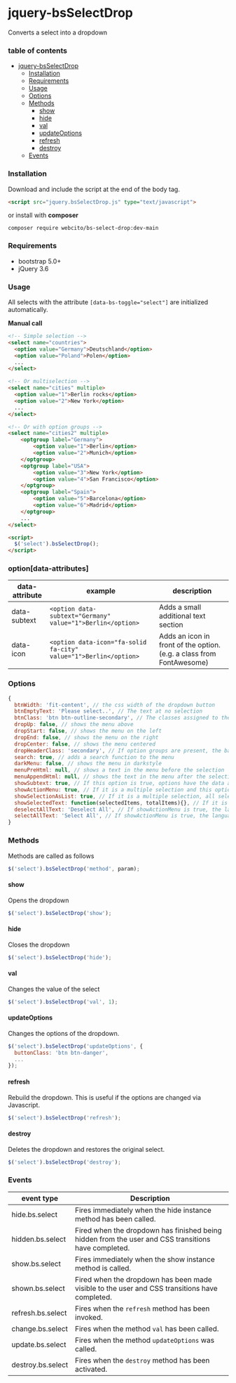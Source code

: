 # jquery-bsSelectDrop

Converts a select into a dropdown

### table of contents

- [jquery-bsSelectDrop](#jquery-bsselectdrop)
    + [Installation](#installation)
    + [Requirements](#requirements)
    + [Usage](#usage)
    + [Options](#options)
    + [Methods](#methods)
      - [show](#show)
      - [hide](#hide)
      - [val](#val)
      - [updateOptions](#updateoptions)
      - [refresh](#refresh)
      - [destroy](#destroy)
    + [Events](#events)

### Installation
Download and include the script at the end of the body tag.
```html
<script src="jquery.bsSelectDrop.js" type="text/javascript">
```

or install with **composer**
```shell
composer require webcito/bs-select-drop:dev-main
```

### Requirements
- bootstrap 5.0+
- jQuery 3.6

### Usage
All selects with the attribute `[data-bs-toggle="select"]` are initialized automatically.

**Manual call**
```html
<!-- Simple selection -->
<select name="countries">
  <option value="Germany">Deutschland</option>
  <option value="Poland">Polen</option>
  ...
</select>

<!-- Or multiselection -->
<select name="cities" multiple>
  <option value="1">Berlin rocks</option>
  <option value="2">New York</option>
  ...
</select>

<!-- Or with option groups -->
<select name="cities2" multiple>
    <optgroup label="Germany">
        <option value="1">Berlin</option>
        <option value="2">Munich</option>
    </optgroup>
    <optgroup label="USA">
        <option value="3">New York</option>
        <option value="4">San Francisco</option>
    </optgroup>
    <optgroup label="Spain">
        <option value="5">Barcelona</option>
        <option value="6">Madrid</option>
    </optgroup>
    ...
</select>

<script>
  $('select').bsSelectDrop();
</script>
```
### option[data-attributes]

| data-attribute | example                                                          | description                                                          |
|----------------|------------------------------------------------------------------|----------------------------------------------------------------------|
| data-subtext   | `<option data-subtext="Germany" value="1">Berlin</option>`       | Adds a small additional text section                                 |
| data-icon      | `<option data-icon="fa-solid fa-city" value="1">Berlin</option>` | Adds an icon in front of the option. (e.g. a class from FontAwesome) |


### Options
```js
{
  btnWidth: 'fit-content', // the css width of the dropdown button
  btnEmptyText: 'Please select..', // The text at no selection
  btnClass: 'btn btn-outline-secondary', // The classes assigned to the dropdown button
  dropUp: false, // shows the menu above
  dropStart: false, // shows the menu on the left
  dropEnd: false, // shows the menu on the right
  dropCenter: false, // shows the menu centered  
  dropHeaderClass: 'secondary', // If option groups are present, the background class of the heading is set here.
  search: true, // adds a search function to the menu
  darkMenu: false, // shows the menu in darkstyle
  menuPreHtml: null, // shows a text in the menu before the selection
  menuAppendHtml: null, // shows the text in the menu after the selection
  showSubtext: true, // If this option is true, options have the data attribute data-subtext, the subtext will be displayed in the dropdown.
  showActionMenu: true, // If it is a multiple selection and this option is true, two buttons are displayed above the selection for faster selection.
  showSelectionAsList: true, // If it is a multiple selection, all selections should be listed below each other. If the value is false, it will show how much was selected.
  showSelectedText: function(selectedItems, totalItems){}, // If it is a multiple selection and the selected elements are greater than 1, this function is called. This function is ignored if the showSelectionAsList option is true.
  deselectAllText: 'Deselect All', // If showActionMenu is true, the language of the two buttons can be set here.
  selectAllText: 'Select All', // If showActionMenu is true, the language of the two buttons can be set here.
}
```
### Methods
Methods are called as follows

```js
$('select').bsSelectDrop('method', param);
```

#### show
Opens the dropdown
```js
$('select').bsSelectDrop('show');
```

#### hide
Closes the dropdown
```js
$('select').bsSelectDrop('hide');
```

#### val
Changes the value of the select
```js
$('select').bsSelectDrop('val', 1);
```

#### updateOptions
Changes the options of the dropdown.
```js
$('select').bsSelectDrop('updateOptions', {
  buttonClass: 'btn btn-danger',
  ...
});
```

#### refresh
Rebuild the dropdown. This is useful if the options are changed via Javascript.
```js
$('select').bsSelectDrop('refresh');
```

#### destroy
Deletes the dropdown and restores the original select.
```js
$('select').bsSelectDrop('destroy'); 
```

### Events

| event type        | Description                                                                                          |
|-------------------|------------------------------------------------------------------------------------------------------|
| hide.bs.select    | Fires immediately when the hide instance method has been called.                                     |
| hidden.bs.select  | 	Fired when the dropdown has finished being hidden from the user and CSS transitions have completed. |
| show.bs.select    | Fires immediately when the show instance method is called.                                           |
| shown.bs.select   | 	Fired when the dropdown has been made visible to the user and CSS transitions have completed.       |
| refresh.bs.select | 	Fires when the `refresh` method has been invoked.                                                   |
| change.bs.select  | 	Fires when the method `val` has been called.                                                        |
| update.bs.select  | 	Fires when the method `updateOptions` was called.                                                   |
| destroy.bs.select | 	Fires when the `destroy` method has been activated.                                                 |
